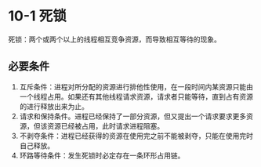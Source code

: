 # 10-1 死锁

死锁：两个或两个以上的线程相互竞争资源，而导致相互等待的现象。

## 必要条件

1. 互斥条件：进程对所分配的资源进行排他性使用，在一段时间内某资源只能由一个线程占用。如果还有其他线程请求资源，请求者只能等待，直到占有资源的进行释放出来为止。
2. 请求和保持条件。进程已经保持了一部分资源，但又提出一个请求要求更多资源，但该资源已经被占用，此时请求进程阻塞。
3. 不剥夺条件：进程已经获得的资源在使用完之前不能被剥夺，只能在使用完时自己释放。
4. 环路等待条件：发生死锁时必定存在一条环形占用链。
